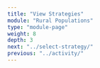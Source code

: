 ```yaml
---
title: "View Strategies"
module: "Rural Populations"
type: "module-page"
weight: 8
depth: 3
next: "../select-strategy/"
previous: "../activity/"
---
```

<form method="post" action="."></form>